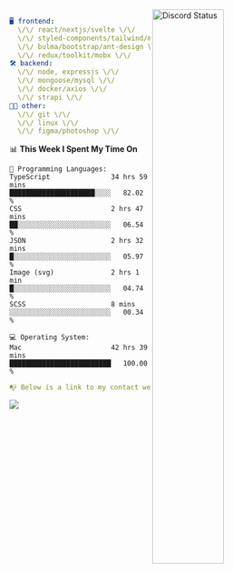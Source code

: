 
<a href="https://discord.com/users/279302975371870218" target="_blank">
    <img width="50%" align="right" alt="Discord Status" src="https://lanyard.cnrad.dev/api/279302975371870218?bg=161B22&borderRadius=5px%205px%200%200&hideTimestamp=true&idleMessage=Just%20chillin%27%20at%20the%20moment&animated=true">
</a>

```yaml
🖥️ frontend: 
  \/\/ react/nextjs/svelte \/\/
  \/\/ styled-components/tailwind/mui/
  \/\/ bulma/bootstrap/ant-design \/\/
  \/\/ redux/toolkit/mobx \/\/
🛠 backend: 
  \/\/ node, expressjs \/\/
  \/\/ mongoose/mysql \/\/
  \/\/ docker/axios \/\/
  \/\/ strapi \/\/
👨‍💻 other: 
  \/\/ git \/\/ 
  \/\/ linux \/\/
  \/\/ figma/photoshop \/\/
```
<!--START_SECTION:waka-->
📊 **This Week I Spent My Time On** 

```text
💬 Programming Languages: 
TypeScript               34 hrs 59 mins      █████████████████████░░░░   82.02 % 
CSS                      2 hrs 47 mins       ██░░░░░░░░░░░░░░░░░░░░░░░   06.54 % 
JSON                     2 hrs 32 mins       █░░░░░░░░░░░░░░░░░░░░░░░░   05.97 % 
Image (svg)              2 hrs 1 min         █░░░░░░░░░░░░░░░░░░░░░░░░   04.74 % 
SCSS                     8 mins              ░░░░░░░░░░░░░░░░░░░░░░░░░   00.34 % 

💻 Operating System: 
Mac                      42 hrs 39 mins      █████████████████████████   100.00 % 
```


<!--END_SECTION:waka-->
```yaml
📭 Below is a link to my contact website 
```
<a href="https://mxns.xyz" target="_black"> <img src="https://img.shields.io/badge/website-161B22?style=for-the-badge&logo=About.me&logoColor=white"></img> <a/>
